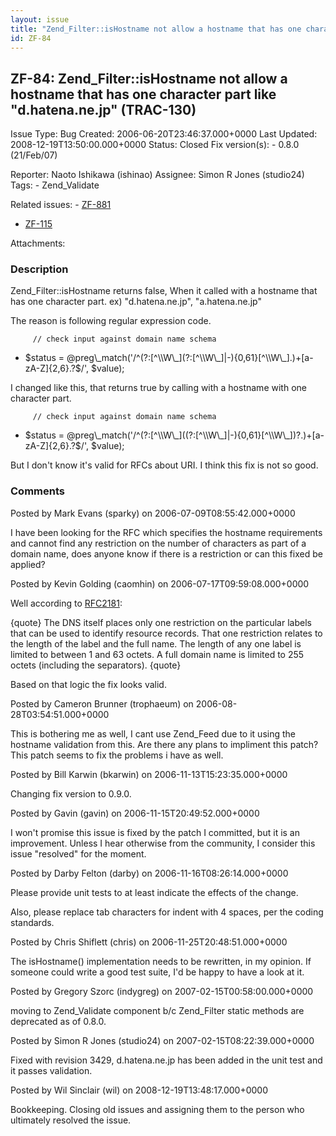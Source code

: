 ```yaml
---
layout: issue
title: "Zend_Filter::isHostname not allow a hostname that has one character part like &quot;d.hatena.ne.jp&quot; (TRAC-130)"
id: ZF-84
---
```


ZF-84: Zend\_Filter::isHostname not allow a hostname that has one character part like "d.hatena.ne.jp" (TRAC-130)
-----------------------------------------------------------------------------------------------------------------

 Issue Type: Bug Created: 2006-06-20T23:46:37.000+0000 Last Updated: 2008-12-19T13:50:00.000+0000 Status: Closed Fix version(s): - 0.8.0 (21/Feb/07)
 
 Reporter:  Naoto Ishikawa (ishinao)  Assignee:  Simon R Jones (studio24)  Tags: - Zend\_Validate
 
 Related issues: - [ZF-881](/issues/browse/ZF-881)
- [ZF-115](/issues/browse/ZF-115)
 
 Attachments: 
### Description

Zend\_Filter::isHostname returns false, When it called with a hostname that has one character part. ex) "d.hatena.ne.jp", "a.hatena.ne.jp"

The reason is following regular expression code.

 
         // check input against domain name schema


- $status = @preg\_match('/^(?:[^\\W\_](?:[^\\W\_]|-){0,61}[^\\W\_].)+[a-zA-Z]{2,6}.?$/', $value);

I changed like this, that returns true by calling with a hostname with one character part.

 
         // check input against domain name schema


+ $status = @preg\_match('/^(?:[^\\W\_]((?:[^\\W\_]|-){0,61}[^\\W\_])?.)+[a-zA-Z]{2,6}.?$/', $value);

But I don't know it's valid for RFCs about URI. I think this fix is not so good.

 

 

### Comments

Posted by Mark Evans (sparky) on 2006-07-09T08:55:42.000+0000

I have been looking for the RFC which specifies the hostname requirements and cannot find any restriction on the number of characters as part of a domain name, does anyone know if there is a restriction or can this fixed be applied?

 

 

Posted by Kevin Golding (caomhin) on 2006-07-17T09:59:08.000+0000

Well according to [RFC2181](http://tools.ietf.org/html/2181#page-13):

{quote} The DNS itself places only one restriction on the particular labels that can be used to identify resource records. That one restriction relates to the length of the label and the full name. The length of any one label is limited to between 1 and 63 octets. A full domain name is limited to 255 octets (including the separators). {quote}

Based on that logic the fix looks valid.

 

 

Posted by Cameron Brunner (trophaeum) on 2006-08-28T03:54:51.000+0000

This is bothering me as well, I cant use Zend\_Feed due to it using the hostname validation from this. Are there any plans to impliment this patch? This patch seems to fix the problems i have as well.

 

 

Posted by Bill Karwin (bkarwin) on 2006-11-13T15:23:35.000+0000

Changing fix version to 0.9.0.

 

 

Posted by Gavin (gavin) on 2006-11-15T20:49:52.000+0000

I won't promise this issue is fixed by the patch I committed, but it is an improvement. Unless I hear otherwise from the community, I consider this issue "resolved" for the moment.

 

 

Posted by Darby Felton (darby) on 2006-11-16T08:26:14.000+0000

Please provide unit tests to at least indicate the effects of the change.

Also, please replace tab characters for indent with 4 spaces, per the coding standards.

 

 

Posted by Chris Shiflett (chris) on 2006-11-25T20:48:51.000+0000

The isHostname() implementation needs to be rewritten, in my opinion. If someone could write a good test suite, I'd be happy to have a look at it.

 

 

Posted by Gregory Szorc (indygreg) on 2007-02-15T00:58:00.000+0000

moving to Zend\_Validate component b/c Zend\_Filter static methods are deprecated as of 0.8.0.

 

 

Posted by Simon R Jones (studio24) on 2007-02-15T08:22:39.000+0000

Fixed with revision 3429, d.hatena.ne.jp has been added in the unit test and it passes validation.

 

 

Posted by Wil Sinclair (wil) on 2008-12-19T13:48:17.000+0000

Bookkeeping. Closing old issues and assigning them to the person who ultimately resolved the issue.

 

 